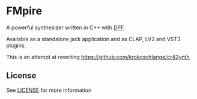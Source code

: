 # FMpire

A powerful synthesizer written in C++ with [DPF](https://github.com/DISTRHO/DPF).

Available as a standalone jack application and as CLAP, LV2 and VST3 plugins.

This is an attempt at rewriting https://github.com/krokoschlange/cr42ynth.

## License

See [LICENSE](https://github.com/krokoschlange/fmpire/blob/master/LICENSE) for more information
